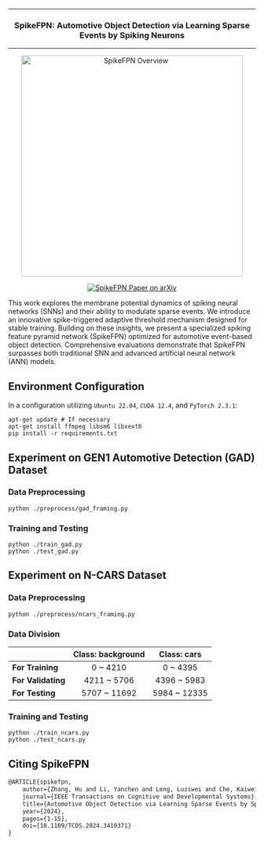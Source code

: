 
---

<h3 align="center"> SpikeFPN: Automotive Object Detection via Learning Sparse Events by Spiking Neurons </h3>

---

<p align="center">
  <picture>
    <img src="docs/source/_static/spikefpn-overview.jpg" alt="SpikeFPN Overview" height="450">
  </picture>
</p>

<p align="center">
  <a href="https://arxiv.org/abs/2307.12900">
    <img src="https://img.shields.io/badge/paper-arxiv-red?style=for-the-badge" alt="SpikeFPN Paper on arXiv">
  </a>
</p>

This work explores the membrane potential dynamics of spiking neural networks (SNNs) and their ability to modulate sparse events. We introduce an innovative spike-triggered adaptive threshold mechanism designed for stable training. Building on these insights, we present a specialized spiking feature pyramid network (SpikeFPN) optimized for automotive event-based object detection. Comprehensive evaluations demonstrate that SpikeFPN surpasses both traditional SNN and advanced artificial neural network (ANN) models.

## Environment Configuration

In a configuration utilizing `Ubuntu 22.04`, `CUDA 12.4`, and `PyTorch 2.3.1`:

```shell
apt-get update # If necessary
apt-get install ffmpeg libsm6 libxext6
pip install -r requirements.txt
```

## Experiment on GEN1 Automotive Detection (GAD) Dataset

### Data Preprocessing
```shell
python ./preprocess/gad_framing.py
```

### Training and Testing
```shell
python ./train_gad.py
python ./test_gad.py
```



## Experiment on N-CARS Dataset

### Data Preprocessing
```shell
python ./preprocess/ncars_framing.py
```

### Data Division
|                    | Class: background | Class: cars  |
| :----------------- | :---------------: | :----------: |
| **For Training**   |     0 ~ 4210      |   0 ~ 4395   |
| **For Validating** |    4211 ~ 5706    | 4396 ~ 5983  |
| **For Testing**    |   5707 ~ 11692    | 5984 ~ 12335 |

### Training and Testing
```shell
python ./train_ncars.py
python ./test_ncars.py
```

## Citing SpikeFPN

```latex
@ARTICLE{spikefpn,
    author={Zhang, Hu and Li, Yanchen and Leng, Luziwei and Che, Kaiwei and Liu, Qian and Guo, Qinghai and Liao, Jianxing and Cheng, Ran},
    journal={IEEE Transactions on Cognitive and Developmental Systems}, 
    title={Automotive Object Detection via Learning Sparse Events by Spiking Neurons}, 
    year={2024},
    pages={1-15},
    doi={10.1109/TCDS.2024.3410371}
}
```

